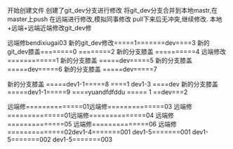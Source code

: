 开始创建文件
创建了git_dev分支进行修改
将git_dev分支合并到本地mastr,在master上push
在远端进行修改,模拟同事修改
pull下来后无冲突,继续修改.
本地+远端+远端近端修改git_dev修

远端修bendixiugai03
新的git_dev修改=====1=======dev====3
新的git_dev膝盖========0 ========2
新的分支膝盖 ==========4
远端修改============1 新的分支膝盖 =====dev=====5
新的分支膝盖 =====dev=====6
新的分支膝盖 =====dev=====7

新的分支膝盖 =====dev1-1=====8 ====1  dev1-3 ====dev
新的分支膝盖 =====dev1-1=====9 ====yuandfdfddu ===== 1 ==dev===2

远端修==============01远端修==============03
远端修==============01远端修==============04
远端修==============05
远端修==============06
远端修==============02dev1-4=======001
dev1-5=======001
dev1-5=======002
dev1-5=======003






